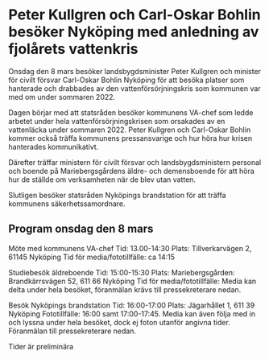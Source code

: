 # Peter Kullgren och Carl-Oskar Bohlin besöker Nyköping med anledning av fjolårets vattenkris

Onsdag den 8 mars besöker landsbygdsminister Peter Kullgren och minister för civilt försvar Carl-Oskar Bohlin Nyköping för att besöka platser som hanterade och drabbades av den vattenförsörjningskris som kommunen var med om under sommaren 2022.

Dagen börjar med att statsråden besöker kommunens VA-chef som ledde arbetet under hela vattenförsörjningskrisen som orsakades av en vattenläcka under sommaren 2022. Peter Kullgren och Carl-Oskar Bohlin kommer också träffa kommunens pressansvarige och hur höra hur krisen hanterades kommunikativt.

Därefter träffar ministern för civilt försvar och landsbygdsministern personal och boende på Mariebergsgårdens äldre- och demensboende för att höra hur de ställde om verksamheten när de blev utan vatten.

Slutligen besöker statsråden Nyköpings brandstation för att träffa kommunens säkerhetssamordnare.

## Program onsdag den 8 mars

Möte med kommunens VA-chef
Tid: 13.00-14:30
Plats: Tillverkarvägen 2, 61145 Nyköping
Tid för media/fototillfälle: ca 14:15

Studiebesök äldreboende
Tid: 15:00-15:30
Plats: Mariebergsgården: Brandkärrsvägen 52, 611 66 Nyköping
Tid för media/fototillfälle: Media kan delta under hela besöket, föranmälan krävs till pressekreterare nedan.

Besök Nyköpings brandstation
Tid: 16:00-17:00
Plats: Jägarhållet 1, 611 39 Nyköping
Fototillfälle: 16:00 samt 17:00-17:45. Media kan även följa med in och lyssna under hela besöket, dock ej foton utanför angivna tider. Föranmälan till pressekreterare nedan.

Tider är preliminära
